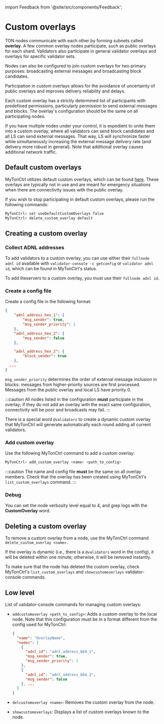 import Feedback from '@site/src/components/Feedback';

# Custom overlays

TON nodes communicate with each other by forming subnets called **overlay**. A few common overlay nodes participate, such as public overlays for each shard. Validators also participate in general validator overlays and overlays for specific validator sets.

Nodes can also be configured to join custom overlays for two primary purposes: broadcasting external messages and broadcasting block candidates.

Participation in custom overlays allows for the avoidance of uncertainty of public overlays and improves delivery reliability and delays.

Each custom overlay has a strictly determined list of participants with predefined permissions, particularly permission to send external messages and blocks. The overlay's configuration should be the same on all participating nodes.

If you have multiple nodes under your control, it is expedient to unite them into a custom overlay, where all validators can send block candidates and all LS can send external messages. That way, LS will synchronize faster while simultaneously increasing the external message delivery rate (and delivery more robust in general). Note that additional overlay causes additional network traffic.

## Default custom overlays

MyTonCtrl utilizes default custom overlays, which can be found [here](https://ton-blockchain.github.io/fallback_custom_overlays.json). These overlays are typically not in use and are meant for emergency situations when there are connectivity issues with the public overlay.

If you wish to stop participating in default custom overlays, please run the following commands:

```bash
MyTonCtrl> set useDefaultCustomOverlays false
MyTonCtrl> delete_custom_overlay default
```

## Creating a custom overlay

### Collect ADNL  addresses

To add validators to a custom overlay, you can use either their `fullnode adnl id` available with `validator-console -c getconfig` or `validator adnl id`, which can be found in MyTonCtrl's status.

To add liteservers to a custom overlay, you must use their `fullnode adnl id`.

### Create a config file

Create a config file in the following format:

```json
{
    "adnl_address_hex_1": {
        "msg_sender": true,
        "msg_sender_priority": 1
    },
    "adnl_address_hex_2": {
        "msg_sender": false
    },

    "adnl_address_hex_2": {
        "block_sender": true
    },
  ...
}
```

`msg_sender_priority` determines the order of external message inclusion in blocks: messages from higher-priority sources are first processed. Messages from the public overlay and local LS have priority 0.

:::caution
All nodes listed in the configuration **must** participate in the overlay; if they do not add an overlay with the exact same configuration, connectivity will be poor and broadcasts may fail.
:::

There is a special word `@validators` to create a dynamic custom overlay that MyTonCtrl will generate automatically each round adding all current validators.

### Add custom overlay

Use the following MyTonCtrl command to add a custom overlay:

```bash
MyTonCtrl> add_custom_overlay <name> <path_to_config>
```

:::caution
The name and config file **must** be the same on all overlay members. Check that the overlay has been created using MyTonCtrl's `list_custom_overlays` command.
:::

### Debug

You can set the node verbosity level equal to 4, and grep logs with the **CustomOverlay** word.

## Deleting a custom overlay

To remove a custom overlay from a node, use the MyTonCtrl command `delete_custom_overlay <name>.`

If the overlay is dynamic (i.e., there is a `@validators` word in the config), it will be deleted within one minute; otherwise, it will be removed instantly.

To make sure that the node has deleted the custom overlay, check MyTonCtrl's `list_custom_overlays`  and `showcustomoverlays` validator-console commands.

## Low level

List of validator-console commands for managing custom overlays:

- `addcustomoverlay <path_to_config>`: Adds a custom overlay to the local node. Note that this configuration must be in a format different from the config used for MyTonCtrl:

  ```json
  {
    "name": "OverlayName",
    "nodes": [
      {
        "adnl_id": "adnl_address_b64_1",
        "msg_sender": true,
        "msg_sender_priority": 1
      },
      {
        "adnl_id": "adnl_address_b64_2",
        "msg_sender": false
      }, ...
    ]
  }
  ```

- `delcustomoverlay <name>`: Removes the custom overlay from the node.

- `showcustomoverlays`: Displays a list of custom overlays known to the node.

<Feedback />

